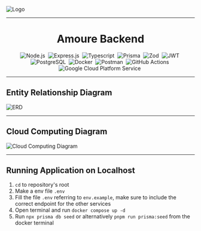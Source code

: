 ![Logo](https://storage.googleapis.com/needs-bucket/Logo%20Amoure.png)

--------------------

<h1 align="center">Amoure Backend</h1>

<div align="center">

![Node.js](https://img.shields.io/badge/-Node.js-05122A?style=flat&logo=node.js)&nbsp;
![Express.js](https://img.shields.io/badge/-Express.js-05122A?style=flat&logo=express)&nbsp;
![Typescript](https://img.shields.io/badge/-Typescript-05122A?style=flat&logo=typescript)&nbsp;
![Prisma](https://img.shields.io/badge/-Prisma-05122A?style=flat&logo=prisma)&nbsp;
![Zod](https://img.shields.io/badge/-Zod-05122A?style=flat&logo=zod)&nbsp;
![JWT](https://img.shields.io/badge/-JWT-05122A?style=flat&logo=auth0)&nbsp;
![PostgreSQL](https://img.shields.io/badge/-PostgreSQL-05122A?style=flat&logo=postgresql)&nbsp;
![Docker](https://img.shields.io/badge/-Docker-05122A?style=flat&logo=docker)&nbsp;
![Postman](https://img.shields.io/badge/-Postman-05122A?style=flat&logo=postman)&nbsp;
![GitHub Actions](https://img.shields.io/badge/-GitHub%20Actions-05122A?style=flat&logo=githubactions)&nbsp;
![Google Cloud Platform Service](https://img.shields.io/badge/-Google%20Cloud%20Platform%20Service-05122A?style=flat&logo=googlecloud)&nbsp;

</div>

--------------------

## Entity Relationship Diagram
![ERD](https://storage.googleapis.com/needs-bucket/ERD%20Amoure.png)

-----

## Cloud Computing Diagram
![Cloud Computing Diagram](https://storage.googleapis.com/needs-bucket/Cloud%20Architecture%20and%20Backend%20Tools%20Amoure.png)

-----

## Running Application on Localhost
1. `cd` to repository's root
2. Make a env file `.env`
3. Fill the file `.env` referring to `env.example`, make sure to include the correct endpoint for the other services
4. Open terminal and run `docker compose up -d`
5. Run `npx prisma db seed` or alternatively `pnpm run prisma:seed` from the docker terminal
